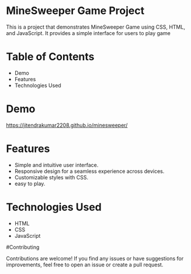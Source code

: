 # MineSweeper Game Project
This is a project that demonstrates MineSweeper Game using CSS, HTML, and JavaScript. It provides a simple interface for users to play game

# Table of Contents
- Demo
- Features
- Technologies Used

# Demo

https://jitendrakumar2208.github.io/minesweeper/

# Features

- Simple and intuitive user interface.
- Responsive design for a seamless experience across devices.
- Customizable styles with CSS.
- easy to play.

# Technologies Used

- HTML
- CSS
- JavaScript


#Contributing

Contributions are welcome! If you find any issues or have suggestions for improvements, feel free to open an issue or create a pull request.
